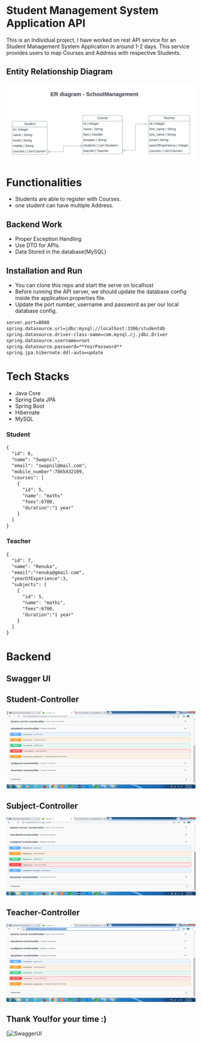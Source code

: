 # Student Management System Application API
This is an Individual project, I have worked on rest API service for an Student Management System Application in around 1-2 days. This service provides users to map Courses and Address with respective Students.

## Entity Relationship Diagram

[![ER Diagram](https://github.com/faterenuka/SchoolManagement/blob/main/ControllerImages/ER%20diagram%20(2).png?raw=true)](https://github.com/faterenuka/SchoolManagement/blob/main/ControllerImages/ER%20diagram%20(2).png?raw=true)


# Functionalities
-  Students are able to register with Courses.
-  one student can have multiple Address.

## Backend Work
-  Proper Exception Handling
-  Use DTO for APIs.
-  Data Stored in the database(MySQL)

## Installation and Run
-  You can clone this repo and start the serve on localhost
-   Before running the API server, we should update the database config inside the application.properties file.
-   Update the port number, username and password as per our local database config.
```
server.port=8088
spring.datasource.url=jdbc:mysql://localhost:3306/studentdb
spring.datasource.driver-class-name=com.mysql.cj.jdbc.Driver
spring.datasource.username=root
spring.datasource.password=**YourPassword**
spring.jpa.hibernate.ddl-auto=update
```
# Tech Stacks

-   Java Core
-   Spring Data JPA
-   Spring Boot
-   Hibernate
-   MySQL

### Student
```
{
  "id": 6,
  "name": "Swapnil",
  "email": "swapnil@mail.com",
  "mobile_number":7865432109,
  "courses": [
    {
      "id": 5,
      "name": "maths"
      "fees":6700,
      "duration":"1 year"
    }
  ]
}
```
### Teacher
```
{
  "id": 7,
  "name": "Renuka",
  "email":"renuka@gmail.com",
  "yearOfExperience":3,
  "subjects": [
    {
      "id": 5,
      "name": "maths",
      "fees":6700,
      "duration":"1 year"
    }
  ]
}
```
# Backend

## Swagger UI

## Student-Controller
[![SwaggerUI](https://github.com/faterenuka/SchoolManagement/blob/main/ControllerImages/StudentController.png?raw=true)](https://github.com/faterenuka/SchoolManagement/blob/main/ControllerImages/StudentController.png?raw=true)

## Subject-Controller
[![SwaggerUI](https://github.com/faterenuka/SchoolManagement/blob/main/ControllerImages/SubjectController.png?raw=true)](https://github.com/faterenuka/SchoolManagement/blob/main/ControllerImages/SubjectController.png?raw=true)

## Teacher-Controller
[![SwaggerUI](https://github.com/faterenuka/SchoolManagement/blob/main/ControllerImages/TeacherController.png?raw=true)](https://github.com/faterenuka/SchoolManagement/blob/main/ControllerImages/TeacherController.png?raw=true)

## Thank You!for your time :)
[![SwaggerUI](https://allfreethankyounotes.com/wp-content/uploads/2021/08/all-free-thank-you-gif-6.gif)
